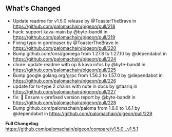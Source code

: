## What's Changed
* Update readme for v1.5.0 release by @ToasterTheBrave in https://github.com/palomachain/pigeon/pull/218
* hack: support kava-main by @byte-bandit in https://github.com/palomachain/pigeon/pull/219
* Fixing typo in goreleaser by @ToasterTheBrave in https://github.com/palomachain/pigeon/pull/220
* Bump github.com/onsi/gomega from 1.27.8 to 1.27.10 by @dependabot in https://github.com/palomachain/pigeon/pull/224
* chore: update readme with op & kava infos by @byte-bandit in https://github.com/palomachain/pigeon/pull/225
* Bump google.golang.org/grpc from 1.56.2 to 1.57.0 by @dependabot in https://github.com/palomachain/pigeon/pull/226
* update for tx-type 2 chains with note in docs by @taariq in https://github.com/palomachain/pigeon/pull/227
* fix: 🔧 Ensure v-prefixed version report by @byte-bandit in https://github.com/palomachain/pigeon/pull/228
* Bump github.com/palomachain/paloma from 1.6.0 to 1.6.1 by @dependabot in https://github.com/palomachain/pigeon/pull/229


**Full Changelog**: https://github.com/palomachain/pigeon/compare/v1.5.0...v1.5.1
